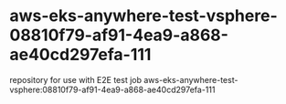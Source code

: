 # aws-eks-anywhere-test-vsphere-08810f79-af91-4ea9-a868-ae40cd297efa-111
repository for use with E2E test job aws-eks-anywhere-test-vsphere:08810f79-af91-4ea9-a868-ae40cd297efa-111
